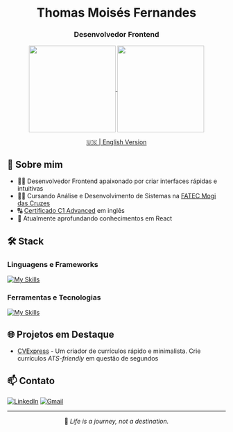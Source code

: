 <div align="center">

# Thomas Moisés Fernandes
### Desenvolvedor Frontend

<div align="center">
  <a href="https://github.com/thomasmfx">
    <img height=200 align="center" src="https://github-readme-stats.vercel.app/api?username=thomasmfx&show_icons=true&theme=bear&bg_color=00000000" />
  </a>
  <a href="https://github.com/thomasmfx">
    <img height=200 align="center" src="https://github-readme-stats.vercel.app/api/top-langs?username=thomasmfx&layout=compact&langs_count=8&card_width=320&theme=bear&bg_color=00000000" />
  </a>
</div>

[🇺🇸 | English Version](https://github.com/thomasmfx/thomasmfx/blob/main/README-en.md)

</div>

## 🚀 Sobre mim

- 👨‍💻 Desenvolvedor Frontend apaixonado por criar interfaces rápidas e intuitivas
- 👨‍🎓 Cursando Análise e Desenvolvimento de Sistemas na [FATEC Mogi das Cruzes](https://www.fatecmogidascruzes.com.br/)
- 🔠 [Certificado C1 Advanced](https://cert.efset.org/jd3519) em inglês
- 🌱 Atualmente aprofundando conhecimentos em React

## 🛠️ Stack

### Linguagens e Frameworks
[![My Skills](https://skillicons.dev/icons?i=js,react,html,css)](https://skillicons.dev)

### Ferramentas e Tecnologias
[![My Skills](https://skillicons.dev/icons?i=git,jest,npm,linux,webpack,vite)](https://skillicons.dev)


## 🌐 Projetos em Destaque

- [CVExpress](link) - Um criador de currículos rápido e minimalista. Crie currículos *ATS-friendly* em questão de segundos

## 📫 Contato

<div align="left">

[![LinkedIn](https://img.shields.io/badge/LinkedIn-0077B5?style=for-the-badge&logo=linkedin&logoColor=white)](https://www.linkedin.com/in/thomas-moises-fernandes/)
[![Gmail](https://img.shields.io/badge/gmail-%23DD0031.svg?&style=for-the-badge&logo=gmail&logoColor=white)](mailto:thomasmoisesf@gmail.com)

</div>

---

<div align="center">

📝 *Life is a journey, not a destination.*

</div>
